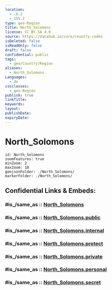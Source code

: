 ```yaml
---
location:
  - -6.2
  - 155.2
type: geo-Region
title: North_Solomons
license: CC BY-SA 4.0
source: https://datahub.io/core/country-codes
isDeleted: false
isReadOnly: false
draft: false
confidential: public
tags:
  - geo/Country/Region
aliases:
  - North_Solomons
Languages:
  - de
cssclasses:
  - geo-Region
publish: true
linkTitle:
keywords:
layout:
publishDate:
expiryDate:
---
```


# North_Solomons

```leaflet
id: North_Solomons
zoomFeatures: true 
minZoom: 2 
maxZoom: 18
geojsonFolder: ./North_Solomons/
markerFolder: ./North_Solomons/
```


## Confidential Links & Embeds: 

### #is_/same_as :: [North_Solomons](/_Standards/Earth/Continent/Asia/Asia~South~East/Malay_Archipelago/Papua-New_Guinea/Provinces~Papua/North_Solomons.md) 

### #is_/same_as :: [North_Solomons.public](/_public/Earth/Continent/Asia/Asia~South~East/Malay_Archipelago/Papua-New_Guinea/Provinces~Papua/North_Solomons.public.md) 

### #is_/same_as :: [North_Solomons.internal](/_internal/Earth/Continent/Asia/Asia~South~East/Malay_Archipelago/Papua-New_Guinea/Provinces~Papua/North_Solomons.internal.md) 

### #is_/same_as :: [North_Solomons.protect](/_protect/Earth/Continent/Asia/Asia~South~East/Malay_Archipelago/Papua-New_Guinea/Provinces~Papua/North_Solomons.protect.md) 

### #is_/same_as :: [North_Solomons.private](/_private/Earth/Continent/Asia/Asia~South~East/Malay_Archipelago/Papua-New_Guinea/Provinces~Papua/North_Solomons.private.md) 

### #is_/same_as :: [North_Solomons.personal](/_personal/Earth/Continent/Asia/Asia~South~East/Malay_Archipelago/Papua-New_Guinea/Provinces~Papua/North_Solomons.personal.md) 

### #is_/same_as :: [North_Solomons.secret](/_secret/Earth/Continent/Asia/Asia~South~East/Malay_Archipelago/Papua-New_Guinea/Provinces~Papua/North_Solomons.secret.md)

